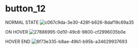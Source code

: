 # button_12

NORMAL STATE
![c067c9da-3e30-428f-b626-8daf19c69a35](https://user-images.githubusercontent.com/110682013/195296423-a24178eb-3fa4-4561-bc92-5293bcaeee3b.jpg)

ON HOVER
![27886995-0d10-49c8-9800-cf2996035b0e](https://user-images.githubusercontent.com/110682013/195296443-367f3a0e-3024-42c2-bbc6-18a649c2995e.jpg)

HOVER END
![6f73e335-b8ae-49b1-b95b-a34629937693](https://user-images.githubusercontent.com/110682013/195296459-65e5e4ea-f27c-4ee5-81fb-2ad69576b86d.jpg)
